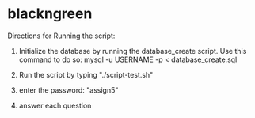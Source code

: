 # blackngreen

Directions for Running the script:

1) Initialize the database by running the database_create script.
    Use this command to do so:
    mysql -u USERNAME -p < database_create.sql

2) Run the script by typing "./script-test.sh"

3) enter the password: "assign5"

4) answer each question